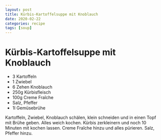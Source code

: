 ```yaml
---
layout: post
title: Kürbis-Kartoffelsuppe mit Knoblauch
date: 2020-02-22
categories: recipe
tags: [soup]
---
```

# Kürbis-Kartoffelsuppe mit Knoblauch

- 3 Kartoffeln
- 1 Zwiebel
- 6 Zehen Knoblauch
- 250g Kürbisfleisch
- 100g Creme Fraîche
- Salz, Pfeffer
- 1l Gemüsebrühe

Kartoffeln, Zwiebel, Knoblauch schälen, klein schneiden und in einen Topf mit Brühe geben.
Alles weich kochen.
Kürbis zerkleinern und noch 10 Minuten mit kochen lassen.
Creme Fraîche hinzu und alles pürieren.
Salz, Pfeffer hinzu.
